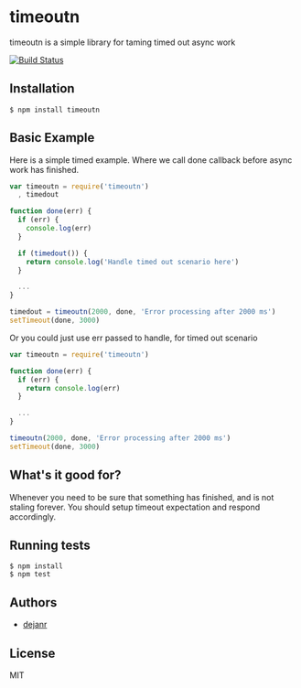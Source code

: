 # timeoutn

timeoutn is a simple library for taming timed out async work

[![Build Status](https://semaphoreapp.com/api/v1/projects/76f73a00-8f7f-462a-8b6d-8d8cddc195e4/230234/shields_badge.png)](https://semaphoreapp.com/dejanr/timeoutn)

## Installation

    $ npm install timeoutn

## Basic Example

Here is a simple timed example. Where we call done callback before async work has finished.

```js
var timeoutn = require('timeoutn')
  , timedout

function done(err) {
  if (err) {
    console.log(err)
  }

  if (timedout()) {
    return console.log('Handle timed out scenario here')
  }

  ...
}

timedout = timeoutn(2000, done, 'Error processing after 2000 ms')
setTimeout(done, 3000)
```

Or you could just use err passed to handle, for timed out scenario

```js
var timeoutn = require('timeoutn')

function done(err) {
  if (err) {
    return console.log(err)
  }

  ...
}

timeoutn(2000, done, 'Error processing after 2000 ms')
setTimeout(done, 3000)
```

## What's it good for?

Whenever you need to be sure that something has finished, and is not staling forever.
You should setup timeout expectation and respond accordingly.

## Running tests

```
$ npm install
$ npm test
```

## Authors

  - [dejanr](http://github.com/dejanr)

## License

  MIT
